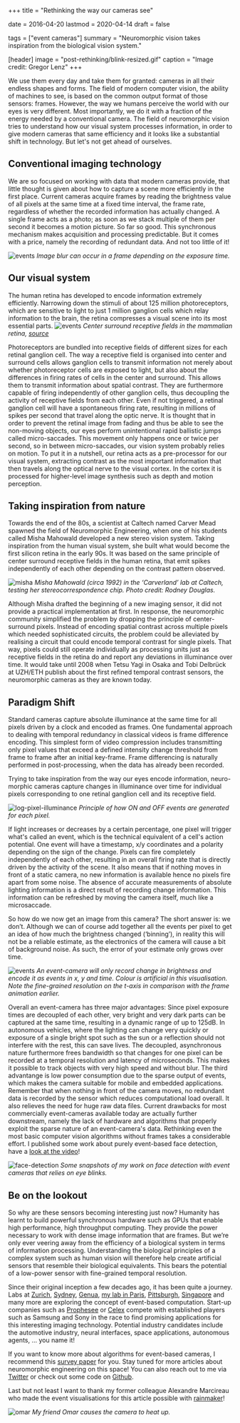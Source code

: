 +++
title = "Rethinking the way our cameras see"

date = 2016-04-20
lastmod = 2020-04-14
draft = false

tags = ["event cameras"]
summary = "Neuromorphic vision takes inspiration from the biological vision system."

[header]
image = "post-rethinking/blink-resized.gif"
caption = "Image credit: Gregor Lenz"
+++

We use them every day and take them for granted: cameras in all their endless shapes and forms. The field of modern computer vision, the ability of machines to see, is based on the common output format of those sensors: frames. However, the way we humans perceive the world with our eyes is very different. Most importantly, we do it with a fraction of the energy needed by a conventional camera. The field of neuromorphic vision tries to understand how our visual system processes information, in order to give modern cameras that same efficiency and it looks like a substantial shift in technology. But let's not get ahead of ourselves.


## Conventional imaging technology

We are so focused on working with data that modern cameras provide, that little thought is given about how to capture a scene more efficiently in the first place. Current cameras acquire frames by reading the brightness value of all pixels at the same time at a fixed time interval, the frame rate, regardless of whether the recorded information has actually changed. A single frame acts as a photo; as soon as we stack multiple of them per second it becomes a motion picture. So far so good. This synchronous mechanism makes acquisition and processing predictable. But it comes with a price, namely the recording of redundant data. And not too little of it!

![events](/site/img/post-rethinking/frames.gif)
*Image blur can occur in a frame depending on the exposure time.*

## Our visual system

The human retina has developed to encode information extremely efficiently. Narrowing down the stimuli of about 125 million photoreceptors, which are sensitive to light to just 1 million ganglion cells which relay information to the brain, the retina compresses a visual scene into its most essential parts.
![events](/site/img/post-rethinking/receptive-fields.png)
*Center surround receptive fields in the mammalian retina, [source](https://upload.wikimedia.org/wikipedia/commons/1/16/Receptive_field.png)*

Photoreceptors are bundled into receptive fields of different sizes for each retinal ganglion cell. The way a receptive field is organised into center and surround cells allows ganglion cells to transmit information not merely about whether photoreceptor cells are exposed to light, but also about the differences in firing rates of cells in the center and surround. This allows them to transmit information about spatial contrast. They are furthermore capable of firing independently of other ganglion cells, thus decoupling the activity of receptive fields from each other. Even if not triggered, a retinal ganglion cell will have a spontaneous firing rate, resulting in millions of spikes per second that travel along the optic nerve. It is thought that in order to prevent the retinal image from fading and thus be able to see the non-moving objects, our eyes perform unintentional rapid ballistic jumps called micro-saccades. This movement only happens once or twice per second, so in between micro-saccades, our vision system probably relies on motion. To put it in a nutshell, our retina acts as a pre-processor for our visual system, extracting contrast as the most important information that then travels along the optical nerve to the visual cortex. In the cortex it is processed for higher-level image synthesis such as depth and motion perception.


## Taking inspiration from nature

Towards the end of the 80s, a scientist at Caltech named Carver Mead spawned the field of Neuromorphic Engineering, when one of his students called Misha Mahowald developed a new stereo vision system. Taking inspiration from the human visual system, she built what would become the first silicon retina in the early 90s. It was based on the same principle of center surround receptive fields in the human retina, that emit spikes independently of each other depending on the contrast pattern observed.

![misha](/site/img/post-rethinking/misha.jpg)
*Misha Mahowald (circa 1992) in the ‘Carverland’ lab at Caltech, testing her stereocorrespondence chip. Photo credit: Rodney Douglas.*

Although Misha drafted the beginning of a new imaging sensor, it did not provide a practical implementation at first. In response, the neuromorphic community simplified the problem by dropping the principle of center-surround pixels. Instead of encoding spatial contrast across multiple pixels which needed sophisticated circuits, the problem could be alleviated by realising a circuit that could encode temporal contrast for single pixels. That way, pixels could still operate individually as processing units just as receptive fields in the retina do and report any deviations in illuminance over time. It would take until 2008 when Tetsu Yagi in Osaka and Tobi Delbrück at UZH/ETH publish about the first refined temporal contrast sensors, the neuromorphic cameras as they are known today.

## Paradigm Shift

Standard cameras capture absolute illuminance at the same time for all pixels driven by a clock and encoded as frames. One fundamental approach to dealing with temporal redundancy in classical videos is frame difference encoding. This simplest form of video compression includes transmitting only pixel values that exceed a defined intensity change threshold from frame to frame after an initial key-frame. Frame differencing is naturally performed in post-processing, when the data has already been recorded.

Trying to take inspiration from the way our eyes encode information, neuro-morphic cameras capture changes in illuminance over time for individual pixels corresponding to one retinal ganglion cell and its receptive field.

![log-pixel-illuminance](/site/img/post-rethinking/log-pixel-illuminance.png)
*Principle of how ON and OFF events are generated for each pixel.*

If light increases or decreases by a certain percentage, one pixel will trigger what's called an event, which is the technical equivalent of a cell's action potential. One event will have a timestamp, x/y coordinates and a polarity depending on the sign of the change. Pixels can fire completely independently of each other, resulting in an overall firing rate that is directly driven by the activity of the scene. It also means that if nothing moves in front of a static camera, no new information is available hence no pixels fire apart from some noise. The absence of accurate measurements of absolute lighting information is a direct result of recording change information. This information can be refreshed by moving the camera itself, much like a microsaccade.

So how do we now get an image from this camera? The short answer is: we don’t. Although we can of course add together all the events per pixel to get an idea of how much the brightness changed (‘binning’), in reality this will not be a reliable estimate, as the electronics of the camera will cause a bit of background noise. As such, the error of your estimate only grows over time.

![events](/site/img/post-rethinking/events.gif)
*An event-camera will only record change in brightness and encode it as events in x, y and time. Colour is artificial in this visualisation. Note the fine-grained resolution on the t-axis in comparison with the frame animation earlier.*

Overall an event-camera has three major advantages: Since pixel exposure times are decoupled of each other, very bright and very dark parts can be captured at the same time, resulting in a dynamic range of up to 125dB. In autonomous vehicles, where the lighting can change very quickly or exposure of a single bright spot such as the sun or a reflection should not interfere with the rest, this can save lives. The decoupled, asynchronous nature furthermore frees bandwidth so that changes for one pixel can be recorded at a temporal resolution and latency of microseconds. This makes it possible to track objects with very high speed and without blur. The third advantange is low power consumption due to the sparse output of events, which makes the camera suitable for mobile and embedded applications. Remember that when nothing in front of the camera moves, no redundant data is recorded by the sensor which reduces computational load overall. It also relieves the need for huge raw data files. Current drawbacks for most commercially event-cameras available today are actually further downstream, namely the lack of hardware and algorithms that properly exploit the sparse nature of an event-camera's data. Rethinking even the most basic computer vision algorithms without frames takes a considerable effort. I published some work about purely event-based face detection, have a [look at the video](https://www.youtube.com/watch?v=F5UzXQsr5Es)!

![face-detection](/site/img/post-rethinking/face-detection.jpeg)
*Some snapshots of my work on face detection with event cameras that relies on eye blinks.*

## Be on the lookout

So why are these sensors becoming interesting just now? Humanity has learnt to build powerful synchronous hardware such as GPUs that enable high performance, high throughput computing. They provide the power necessary to work with dense image information that are frames. But we’re only ever veering away from the efficiency of a biological system in terms of information processing. Understanding the biological principles of a complex system such as human vision will therefore help create artificial sensors that resemble their biological equivalents. This bears the potential of a low-power sensor with fine-grained temporal resolution.

Since their original inception a few decades ago, it has been quite a journey. Labs at [Zurich](https://www.ini.uzh.ch/), [Sydney](https://www.westernsydney.edu.au/icns), [Genua](https://www.edpr.iit.it/), [my lab in Paris](http://neuromorphic-vision.com/), [Pittsburgh](https://www.grasp.upenn.edu/), [Singapore](http://sinapse.nus.edu.sg/) and many more are exploring the concept of event-based computation. Start-up companies such as [Prophesee](https://www.prophesee.ai/) or [Celex](https://www.celepixel.com/#/Home) compete with established players such as Samsung and Sony in the race to find promising applications for this interesting imaging technology. Potential industry candidates include the automotive industry, neural interfaces, space applications, autonomous agents, … you name it!

If you want to know more about algorithms for event-based cameras, I recommend this [survey paper](https://arxiv.org/pdf/1904.08405.pdf) for you. Stay tuned for more articles about neuromorphic engineering on this space! You can also reach out to me via [Twitter](https://twitter.com/gregorlenz) or check out some code on [Github](https://github.com/biphasic).

Last but not least I want to thank my former colleague Alexandre Marcireau who made the event visualisations for this article possible with [rainmaker](https://github.com/neuromorphic-paris/command_line_tools)!

![omar](/site/img/post-rethinking/omar.gif)
*My friend Omar causes the camera to heat up.*
